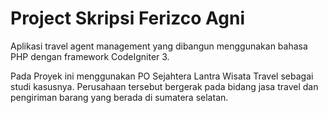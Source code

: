 # Project Skripsi Ferizco Agni

Aplikasi travel agent management yang dibangun menggunakan bahasa PHP dengan framework CodeIgniter 3.

Pada Proyek ini menggunakan PO Sejahtera Lantra Wisata Travel sebagai studi kasusnya. Perusahaan tersebut bergerak pada bidang jasa travel dan pengiriman barang yang berada di sumatera selatan.
